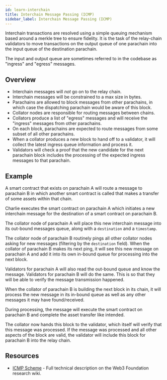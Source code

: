 ```yaml
---
id: learn-interchain
title: Interchain Message Passing (ICMP)
sidebar_label: Interchain Message Passing (ICMP)
---
```


Interchain transactions are resolved using a simple queuing mechanism based around a merkle tree to ensure fidelity. It is the task of the relay-chain validators to move transactions on the output queue of one parachain into the input queue of the destination parachain.

The input and output queue are sometimes referred to in the codebase as "ingress" and "egress" messages.

## Overview

- Interchain messages will *not* go on to the relay chain.
- Interchain messages will be constrained to a max size in bytes.
- Parachains are allowed to block messages from other parachains, in which case the dispatching parachain would be aware of this block.
- Collator nodes are responsible for routing messages between chains.
- Collators produce a list of "egress" messages and will receive the "ingress" messages from other parachains.
- On each block, parachains are expected to route messages from some subset of all other parachains.
- When a collator produces a new block to hand off to a validator, it will collect the latest ingress queue information and process it.
- Validators will check a proof that the new candidate for the next parachain block includes the processing of the expected ingress messages to that parachain.

## Example

A smart contract that exists on parachain A will route a message to parachain B in which another smart contract is called that makes a transfer of some assets within that chain.

Charlie executes the smart contract on parachain A which initiates a new interchain message for the destination of a smart contract on parachain B.

The collator node of parachain A will place this new interchain message into its out-bound messages queue, along with a `destination` and a `timestamp`.

The collator node of parachain B routinely pings all other collator nodes asking for new messages (filtering by the `destination` field). When the collator of parachain B makes its next ping, it will see this new message on parachain A and add it into its own in-bound queue for processing into the next block.

Validators for parachain A will also read the out-bound queue and know the message. Validators for parachain B will do the same. This is so that they will be able to verify the message transmission happened.

When the collator of parachain B is building the next block in its chain, it will process the new message in its in-bound queue as well as any other messages it may have found/received.

During processing, the message will execute the smart contract on parachain B and complete the asset transfer like intended.

The collator now hands this block to the validator, which itself will verify that this message was processed. If the message was processed and all other aspects of the block are valid, the validator will include this block for parachain B into the relay chain.

## Resources

- [ICMP Scheme](https://research.web3.foundation/en/latest/polkadot/ICMP/) - Full technical description on the Web3 Foundation research wiki.
